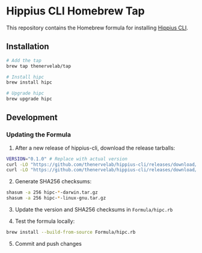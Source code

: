 # Hippius CLI Homebrew Tap

This repository contains the Homebrew formula for installing [Hippius CLI](https://github.com/thenervelab/hippius-cli).

## Installation

```bash
# Add the tap
brew tap thenervelab/tap

# Install hipc
brew install hipc

# Upgrade hipc
brew upgrade hipc
```

## Development

### Updating the Formula

1. After a new release of hippius-cli, download the release tarballs:
```bash
VERSION="0.1.0" # Replace with actual version
curl -LO "https://github.com/thenervelab/hippius-cli/releases/download/v${VERSION}/hipc-${VERSION}-x86_64-apple-darwin.tar.gz"
curl -LO "https://github.com/thenervelab/hippius-cli/releases/download/v${VERSION}/hipc-${VERSION}-x86_64-unknown-linux-gnu.tar.gz"
```

2. Generate SHA256 checksums:
```bash
shasum -a 256 hipc-*-darwin.tar.gz
shasum -a 256 hipc-*-linux-gnu.tar.gz
```

3. Update the version and SHA256 checksums in `Formula/hipc.rb`

4. Test the formula locally:
```bash
brew install --build-from-source Formula/hipc.rb
```

5. Commit and push changes
